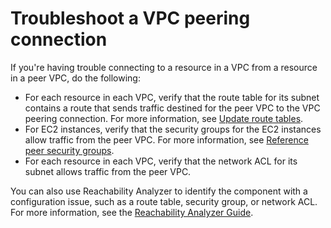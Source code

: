 # Troubleshoot a VPC peering connection<a name="troubleshoot-vpc-peering-connections"></a>

If you're having trouble connecting to a resource in a VPC from a resource in a peer VPC, do the following:
+ For each resource in each VPC, verify that the route table for its subnet contains a route that sends traffic destined for the peer VPC to the VPC peering connection\. For more information, see [Update route tables](vpc-peering-routing.md)\.
+ For EC2 instances, verify that the security groups for the EC2 instances allow traffic from the peer VPC\. For more information, see [Reference peer security groups](vpc-peering-security-groups.md)\.
+ For each resource in each VPC, verify that the network ACL for its subnet allows traffic from the peer VPC\.

You can also use Reachability Analyzer to identify the component with a configuration issue, such as a route table, security group, or network ACL\. For more information, see the [Reachability Analyzer Guide](https://docs.aws.amazon.com/vpc/latest/reachability/)\.
